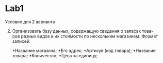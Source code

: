 # Lab1
Условие для 2 варианта

2.	Организовать базу данных, содержащую сведения о запасах това-ров разных видов и их стоимости по нескольким магазинам. Формат записей:

    *Название магазина;
    *Его адрес;
    *Артикул (код товара);
    *Название товара;
    *Количество;
    *Цена за единицу;

